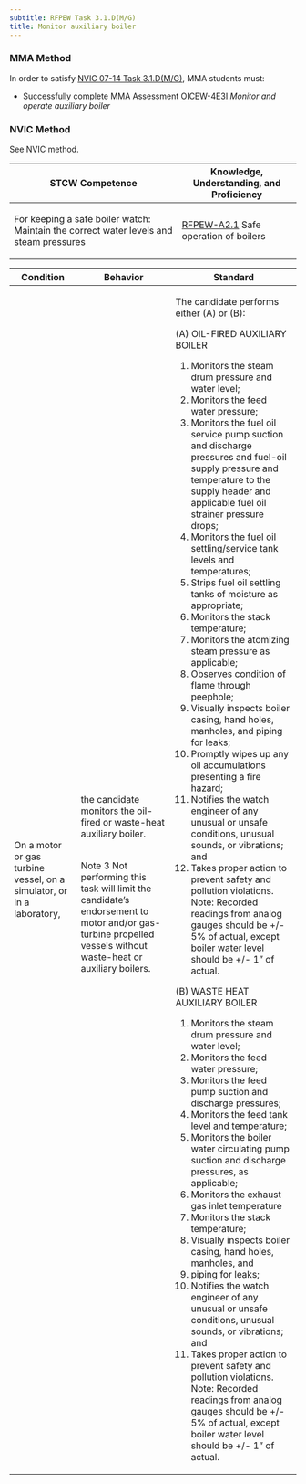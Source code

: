 ```yaml
---
subtitle: RFPEW Task 3.1.D(M/G) 
title: Monitor auxiliary boiler
---
```



### MMA Method

In order to satisfy  [NVIC 07-14  Task  3.1.D(M/G)]({{site.baseurl}}/assets/images/nvic-07-14.pdf), MMA students must:

* Successfully complete MMA Assessment [OICEW-4E3I]({{site.baseurl}}/assessments/Engine/OICEW-4E3I) *Monitor and operate auxiliary boiler*


### NVIC Method

<a onclick="togglevisibility('nvic_methods')" >See NVIC method.</a>

<div id='nvic_methods' class='hide'>

<table>
<thead>
<tr>
<th class='forty'> STCW Competence </th>
<th class='sixty'> Knowledge, Understanding, and Proficiency </th>
</tr>
</thead>




<tbody>
<tr><td markdown='1'>

For keeping a safe boiler watch: Maintain the correct water levels and steam pressures

</td><td markdown='1'>

[RFPEW-A2.1](../../tables/34.html#RFPEW-A2.1) Safe operation of boilers

</td></tr>


</tbody>
</table>


<table>
<thead>
<tr><th class='twenty'>  Condition </th><th class='twenty'> Behavior </th><th  class='sixty'>Standard </th></tr>
</thead>
<tbody >



<tr><td markdown='1'>

On a motor or gas turbine vessel, on a simulator, or in a laboratory,

</td><td markdown='1'>

the candidate monitors the oil-fired or waste-heat auxiliary boiler.

<br>

<div class="tooltip">Note 3
<span class="tooltiptext">
Not performing this task will limit the candidate’s endorsement to motor and/or gas-turbine propelled vessels without waste-heat or auxiliary boilers. 
</span>
</div>


</td><td markdown='1'>

The candidate performs either (A) or (B): 

(A) OIL-FIRED AUXILIARY BOILER

1. Monitors the steam drum pressure and water level;
2. Monitors the feed water pressure;
3. Monitors the fuel oil service pump suction and discharge pressures and fuel-oil supply pressure and temperature to the supply header and applicable fuel oil strainer pressure drops;
4. Monitors the fuel oil settling/service tank levels and temperatures;
5. Strips fuel oil settling tanks of moisture as appropriate;
6. Monitors the stack temperature;
7. Monitors the atomizing steam pressure as applicable;
8. Observes condition of flame through peephole;
9. Visually inspects boiler casing, hand holes, manholes, and piping for leaks;
10. Promptly wipes up any oil accumulations presenting a fire hazard;
11. Notifies the watch engineer of any unusual or unsafe conditions, unusual sounds, or vibrations; and
12. Takes proper action to prevent safety and pollution violations. Note: Recorded readings from analog gauges should be +/- 5% of actual, except boiler water level should be +/- 1” of actual. 

(B) WASTE HEAT AUXILIARY BOILER

1. Monitors the steam drum pressure and water level;
2. Monitors the feed water pressure;
3. Monitors the feed pump suction and discharge pressures;
4. Monitors the feed tank level and temperature;
5. Monitors the boiler water circulating pump suction and discharge pressures, as applicable;
6. Monitors the exhaust gas inlet temperature
7. Monitors the stack temperature;
8. Visually inspects boiler casing, hand holes, manholes, and
9. piping for leaks;
10. Notifies the watch engineer of any unusual or unsafe conditions, unusual sounds, or vibrations; and
11. Takes proper action to prevent safety and pollution violations. Note: Recorded readings from analog gauges should be +/- 5% of actual, except boiler water level should be +/- 1” of actual.

</td></tr>
</tbody>
</table>
</div>
